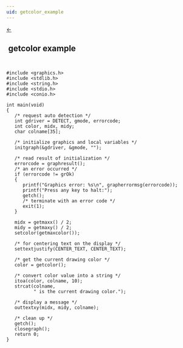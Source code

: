 ```yaml
---
uid: getcolor_example
---
```

<a class="whitespacepre" href="getcolor.md#examples"> ← </a>

## &nbsp;getcolor example

``` ```<br>

```
#include <graphics.h>
#include <stdlib.h>
#include <string.h>
#include <stdio.h>
#include <conio.h>

int main(void)
{
   /* request auto detection */
   int gdriver = DETECT, gmode, errorcode;
   int color, midx, midy;
   char colname[35];

   /* initialize graphics and local variables */
   initgraph(&gdriver, &gmode, "");

   /* read result of initialization */
   errorcode = graphresult();
   /* an error occurred */
   if (errorcode != grOk)
   {
      printf("Graphics error: %s\n", grapherrormsg(errorcode));
      printf("Press any key to halt:");
      getch();
      /* terminate with an error code */
      exit(1);
   }

   midx = getmaxx() / 2;
   midy = getmaxy() / 2;
   setcolor(getmaxcolor());

   /* for centering text on the display */
   settextjustify(CENTER_TEXT, CENTER_TEXT);

   /* get the current drawing color */
   color = getcolor();

   /* convert color value into a string */
   itoa(color, colname, 10);
   strcat(colname,
          " is the current drawing color.");

   /* display a message */
   outtextxy(midx, midy, colname);

   /* clean up */
   getch();
   closegraph();
   return 0;
}
```

<br>